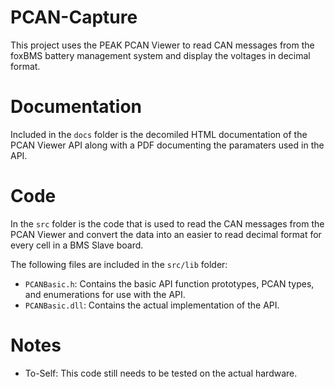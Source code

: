 # PCAN-Capture
This project uses the PEAK PCAN Viewer to read CAN messages from the foxBMS battery management system and display the voltages in decimal format.

# Documentation
Included in the `docs` folder is the decomiled HTML documentation of the PCAN Viewer API along with a PDF documenting the paramaters used in the API.

# Code
In the `src` folder is the code that is used to read the CAN messages from the PCAN Viewer and convert the data into an easier to read decimal format for every cell in a BMS Slave board.

The following files are included in the `src/lib` folder:
* `PCANBasic.h`: Contains the basic API function prototypes, PCAN types, and enumerations for use with the API.
* `PCANBasic.dll`: Contains the actual implementation of the API.

# Notes
* To-Self: This code still needs to be tested on the actual hardware.
